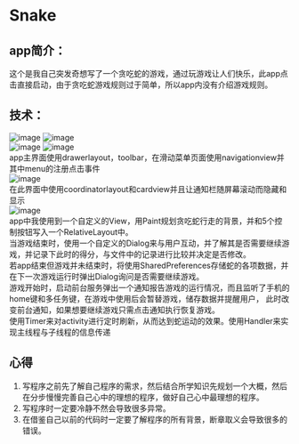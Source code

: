 # Snake
## app简介：
这个是我自己突发奇想写了一个贪吃蛇的游戏，通过玩游戏让人们快乐，此app点击直接启动，由于贪吃蛇游戏规则过于简单，所以app内没有介绍游戏规则。
## 技术：
  ![image](https://github.com/zml254/MyWork/blob/master/image/login.png)   ![image](https://github.com/zml254/MyWork/blob/master/image/register.png)<br>
  ![image](https://github.com/zml254/MyWork/blob/master/image/base.png) ![image](https://github.com/zml254/MyWork/blob/master/image/navigation.png)<br>
  app主界面使用drawerlayout，toolbar，在滑动菜单页面使用navigationview并其中menu的注册点击事件<br>
  ![image](https://github.com/zml254/MyWork/blob/master/image/joke.png)<br>
  在此界面中使用coordinatorlayout和cardview并且让通知栏随屏幕滚动而隐藏和显示<br>
  ![image](https://github.com/zml254/MyWork/blob/master/image/game.png)<br>
  app中我使用到一个自定义的View，用Paint规划贪吃蛇行走的背景，并和5个控制按钮写入一个RelativeLayout中。<br>
  当游戏结束时，使用一个自定义的Dialog来与用户互动，并了解其是否需要继续游戏，并记录下此时的得分，与文件中的记录进行比较并决定是否修改。<br>
  若app结束但游戏并未结束时，将使用SharedPreferences存储蛇的各项数据，并在下一次游戏运行时弹出Dialog询问是否需要继续游戏。<br>
  游戏开始时，启动前台服务弹出一个通知报告游戏的运行情况，而且监听了手机的home键和多任务键，在游戏中使用后会暂替游戏，储存数据并提醒用户，
此时改变前台通知，如果想要继续游戏只需点击通知执行恢复游戏。<br>
  使用Timer来对activity进行定时刷新，从而达到蛇运动的效果。使用Handler来实现主线程与子线程的信息传递<br>
## 心得
  1. 写程序之前先了解自己程序的需求，然后结合所学知识先规划一个大概，然后在分步慢慢完善自己心中的理想的程序，做好自己心中最理想的程序。
  2. 写程序时一定要冷静不然会导致很多异常。
  3. 在借鉴自己以前的代码时一定要了解程序的所有背景，断章取义会导致很多的错误。
